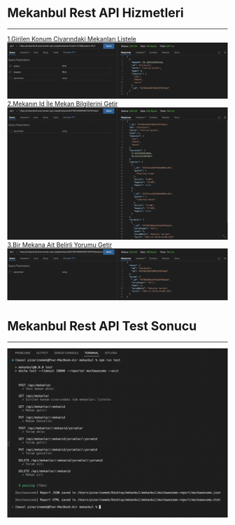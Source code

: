 # Mekanbul Rest API Hizmetleri
---
[1.Girilen Konum Civarındaki Mekanları Listele](https://mekanbul5.pnarnemek.repl.co/api/mekanlar?enlem=37.8&boylam=35.4)
![](images/getEnlem.png)
[2.Mekanın Id İle Mekan Bilgilerini Getir](https://mekanbul5.pnarnemek.repl.co/api/mekanlar/6379031699f5801297874da3)
![](images/getMekanId.png)
[3.Bir Mekana Ait Belirli Yorumu Getir](https://mekanbul5.pnarnemek.repl.co/api/mekanlar/6379031699f5801297874da3/yorumlar/63790320beb75d1b8f6b6aab)
![](images/getMekanYorum.png)

# Mekanbul Rest API Test Sonucu
---
![](images/api.png)